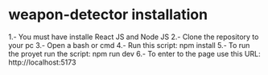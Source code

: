 # weapon-detector installation
1.- You must have installe React JS and Node JS
2.- Clone the repository to your pc
3.- Open a bash or cmd
4.- Run this script: npm install
5.- To run the proyet run the script: npm run dev
6.- To enter to the page use this URL: http://localhost:5173
